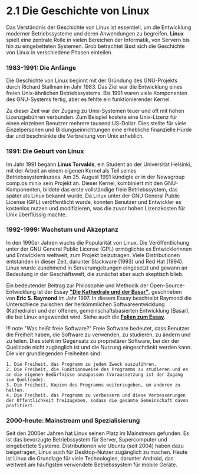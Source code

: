 # 2.1 Die Geschichte von Linux

Das Verständnis der Geschichte von Linux ist essentiell, um die Entwicklung moderner Betriebssysteme und deren Anwendungen zu begreifen. **Linux** spielt eine zentrale Rolle in vielen Bereichen der Informatik, von Servern bis hin zu eingebetteten Systemen. Grob betrachtet lässt sich die Geschichte von Linux in verschiedene Phasen einteilen.

### 1983-1991: Die Anfänge

Die Geschichte von Linux beginnt mit der Gründung des GNU-Projekts durch Richard Stallman im Jahr 1983. Das Ziel war die Entwicklung eines freien Unix-ähnlichen Betriebssystems. Bis 1991 waren viele Komponenten des GNU-Systems fertig, aber es fehlte ein funktionierender Kernel.

Zu dieser Zeit war der Zugang zu Unix-Systemen teuer und oft mit hohen Lizenzgebühren verbunden. Zum Beispiel kostete eine Unix-Lizenz für einen einzelnen Benutzer mehrere tausend US-Dollar. Dies stellte für viele Einzelpersonen und Bildungseinrichtungen eine erhebliche finanzielle Hürde dar und beschränkte die Verbreitung von Unix erheblich.

### 1991: Die Geburt von Linux

Im Jahr 1991 begann **Linus Torvalds**, ein Student an der Universität Helsinki, mit der Arbeit an einem eigenen Kernel als Teil seines Betriebssystemkurses. Am 25. August 1991 kündigte er in der Newsgroup comp.os.minix sein Projekt an. Dieser Kernel, kombiniert mit den GNU-Komponenten, bildete das erste vollständige freie Betriebssystem, das später als Linux bekannt wurde. Da Linux unter der GNU General Public License (GPL) veröffentlicht wurde, konnten Benutzer und Entwickler es kostenlos nutzen und modifizieren, was die zuvor hohen Lizenzkosten für Unix überflüssig machte.

### 1992-1999: Wachstum und Akzeptanz

In den 1990er Jahren wuchs die Popularität von Linux. Die Veröffentlichung unter der GNU General Public License (GPL) ermöglichte es Entwicklerinnen und Entwicklern weltweit, zum Projekt beizutragen. Viele Distributionen entstanden in dieser Zeit, darunter Slackware (1993) und Red Hat (1994). Linux wurde zunehmend in Serverumgebungen eingesetzt und gewann an Bedeutung in der Geschäftswelt, die zunächst aber auch skeptisch blieb.

Ein bedeutender Beitrag zur Philosophie und Methodik der Open-Source-Entwicklung ist der Essay [**"Die Kathedrale und der Basar"**](https://sehnbruch.ddns.net/selflinux/html/html/die_kathedrale_und_der_basar.html), geschrieben von **Eric S. Raymond** im Jahr 1997. In diesem Essay beschreibt Raymond die Unterschiede zwischen der herkömmlichen Softwareentwicklung (Kathedrale) und der offenen, gemeinschaftsbasierten Entwicklung (Basar), die bei Linux angewendet wird. Siehe auch die [**Folien zum Essay**](https://www.uni-siegen.de/infme/start_ifm/downloads/podcast_offene_gesellschaft/the_catehdral_the_bazaar.pdf).

!!! note "Was heißt freie Software?"
    Freie Software bedeutet, dass Benutzer die Freiheit haben, die Software zu verwenden, zu studieren, zu ändern und zu teilen. Dies steht im Gegensatz zu proprietärer Software, bei der der Quellcode nicht zugänglich ist und die Nutzung eingeschränkt werden kann. Die vier grundlegenden Freiheiten sind:
    
    1. Die Freiheit, das Programm zu jedem Zweck auszuführen.
    2. Die Freiheit, die Funktionsweise des Programms zu studieren und es an die eigenen Bedürfnisse anzupassen (Voraussetzung ist der Zugang zum Quellcode).
    3. Die Freiheit, Kopien des Programms weiterzugeben, um anderen zu helfen.
    4. Die Freiheit, das Programm zu verbessern und diese Verbesserungen der Öffentlichkeit freizugeben, sodass die gesamte Gemeinschaft davon profitiert.


### 2000-heute: Mainstream und Spezialisierung

Seit den 2000er Jahren hat Linux seinen Platz im Mainstream gefunden. Es ist das bevorzugte Betriebssystem für Server, Supercomputer und eingebettete Systeme. Distributionen wie Ubuntu (seit 2004) haben dazu beigetragen, Linux auch für Desktop-Nutzer zugänglich zu machen. Heute ist Linux die Grundlage für viele Technologien, darunter Android, das weltweit am häufigsten verwendete Betriebssystem für mobile Geräte.

